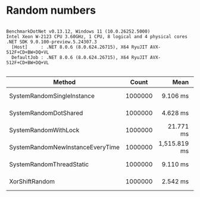# Random numbers




```

BenchmarkDotNet v0.13.12, Windows 11 (10.0.26252.5000)
Intel Xeon W-2123 CPU 3.60GHz, 1 CPU, 8 logical and 4 physical cores
.NET SDK 9.0.100-preview.5.24307.3
  [Host]     : .NET 8.0.6 (8.0.624.26715), X64 RyuJIT AVX-512F+CD+BW+DQ+VL
  DefaultJob : .NET 8.0.6 (8.0.624.26715), X64 RyuJIT AVX-512F+CD+BW+DQ+VL


```
| Method                           | Count   | Mean         | Error      | StdDev     | Ratio  | RatioSD | Gen0       | Allocated   | Alloc Ratio    |
|--------------------------------- |-------- |-------------:|-----------:|-----------:|-------:|--------:|-----------:|------------:|---------------:|
| SystemRandomSingleInstance       | 1000000 |     9.106 ms |  0.1109 ms |  0.0983 ms |   1.00 |    0.00 |          - |         1 B |           1.00 |
| SystemRandomDotShared            | 1000000 |     4.628 ms |  0.0702 ms |  0.0622 ms |   0.51 |    0.01 |          - |         3 B |           3.00 |
| SystemRandomWithLock             | 1000000 |    21.771 ms |  0.4346 ms |  0.4831 ms |   2.40 |    0.07 |          - |        12 B |          12.00 |
| SystemRandomNewInstanceEveryTime | 1000000 | 1,515.819 ms | 12.1428 ms | 11.3584 ms | 166.57 |    1.88 | 70000.0000 | 304000400 B | 304,000,400.00 |
| SystemRandomThreadStatic         | 1000000 |     9.110 ms |  0.1381 ms |  0.1224 ms |   1.00 |    0.01 |          - |         6 B |           6.00 |
| XorShiftRandom                   | 1000000 |     2.542 ms |  0.0390 ms |  0.0365 ms |   0.28 |    0.01 |          - |         2 B |           2.00 |
